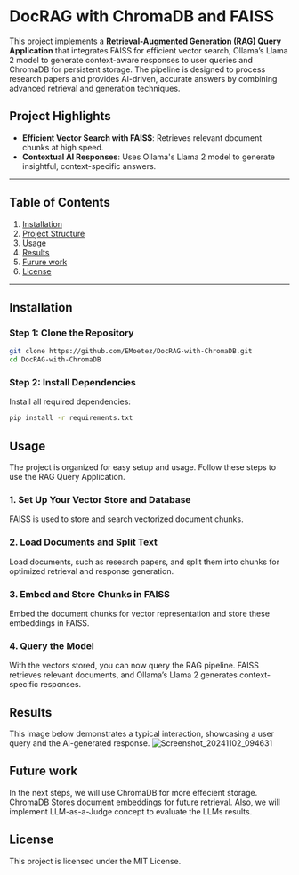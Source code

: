 # **DocRAG with ChromaDB and FAISS**

This project implements a **Retrieval-Augmented Generation (RAG) Query Application** that integrates FAISS for efficient vector search, Ollama’s Llama 2 model to generate context-aware responses to user queries and ChromaDB for persistent storage. The pipeline is designed to process research papers and provides AI-driven, accurate answers by combining advanced retrieval and generation techniques.

## Project Highlights
- **Efficient Vector Search with FAISS**: Retrieves relevant document chunks at high speed.
- **Contextual AI Responses**: Uses Ollama's Llama 2 model to generate insightful, context-specific answers.
---

## Table of Contents
1. [Installation](#installation)
2. [Project Structure](#project-structure)
3. [Usage](#usage)
4. [Results](#results)
5. [Furure work](#Future-work)
6. [License](#license)

---

## Installation

### Step 1: Clone the Repository
```bash
git clone https://github.com/EMoetez/DocRAG-with-ChromaDB.git
cd DocRAG-with-ChromaDB
```
### Step 2: Install Dependencies
Install all required dependencies:
```bash
pip install -r requirements.txt
```
## Usage
The project is organized for easy setup and usage. Follow these steps to use the RAG Query Application.

### 1. Set Up Your Vector Store and Database
FAISS is used to store and search vectorized document chunks.

### 2. Load Documents and Split Text
Load documents, such as research papers, and split them into chunks for optimized retrieval and response generation.

### 3. Embed and Store Chunks in FAISS
Embed the document chunks for vector representation and store these embeddings in FAISS.

### 4. Query the Model
With the vectors stored, you can now query the RAG pipeline. FAISS retrieves relevant documents, and Ollama’s Llama 2 generates context-specific responses.

## Results

This image below demonstrates a typical interaction, showcasing a user query and the AI-generated response.
![Screenshot_20241102_094631](https://github.com/user-attachments/assets/e4e5558d-c495-43ca-841a-df8044f297dc)

## Future work
In the next steps, we will use ChromaDB for more effecient storage. ChromaDB Stores document embeddings for future retrieval. Also, we will implement LLM-as-a-Judge concept to evaluate the LLMs results.

## License
This project is licensed under the MIT License.




